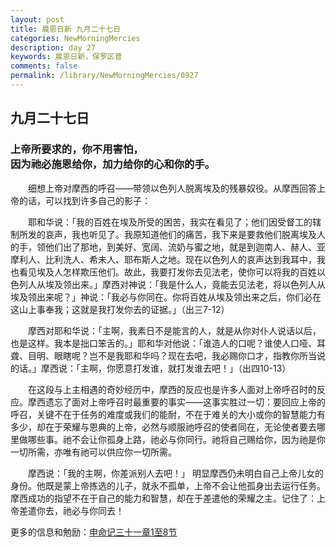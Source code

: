 ```yaml
---
layout: post
title: 晨恩日新 九月二十七日
categories: NewMorningMercies
description: day 27
keywords: 晨恩日新，保罗区普
comments: false
permalink: /library/NewMorningMercies/0927
---
```


## 九月二十七日

### 上帝所要求的，你不用害怕， <br> 因为祂必施恩给你，加力给你的心和你的手。

&emsp;&emsp;细想上帝对摩西的呼召——带领以色列人脱离埃及的残暴奴役。从摩西回答上帝的话，可以找到许多自己的影子：

&emsp;&emsp;耶和华说：「我的百姓在埃及所受的困苦，我实在看见了；他们因受督工的辖制所发的哀声，我也听见了。我原知道他们的痛苦，我下来是要救他们脱离埃及人的手，领他们出了那地，到美好、宽阔、流奶与蜜之地，就是到迦南人、赫人、亚摩利人、比利洗人、希未人、耶布斯人之地。现在以色列人的哀声达到我耳中，我也看见埃及人怎样欺压他们。故此，我要打发你去见法老，使你可以将我的百姓以色列人从埃及领出来。」摩西对神说：「我是什么人，竟能去见法老，将以色列人从埃及领出来呢？」神说：「我必与你同在。你将百姓从埃及领出来之后，你们必在这山上事奉我；这就是我打发你去的证据。」（出三7-12）

&emsp;&emsp;摩西对耶和华说：「主啊，我素日不是能言的人，就是从你对仆人说话以后，也是这样。我本是拙口笨舌的。」耶和华对他说：「谁造人的口呢？谁使人口哑、耳聋、目明、眼瞎呢？岂不是我耶和华吗？现在去吧，我必赐你口才，指教你所当说的话。」摩西说：「主啊，你愿意打发谁，就打发谁去吧！」（出四10-13）

&emsp;&emsp;在这段与上主相遇的奇妙经历中，摩西的反应也是许多人面对上帝呼召时的反应。摩西遗忘了面对上帝呼召时最重要的事实——这事实胜过一切：要回应上帝的呼召，关键不在于任务的难度或我们的能耐，不在于难关的大小或你的智慧能力有多少，却在于荣耀与恩典的上帝，必然与顺服祂呼召的使者同在，无论使者要去哪里做哪些事。祂不会让你孤身上路，祂必与你同行。祂将自己赐给你，因为祂是你一切所需，亦唯有祂可以供应你一切所需。

&emsp;&emsp;摩西说：「我的主啊，你差派别人去吧！」  明显摩西仍未明白自己上帝儿女的身份。他既是蒙上帝拣选的儿子，就永不孤单，上帝不会让他孤身出去运行任务。摩西成功的指望不在于自己的能力和智慧，却在于差遣他的荣耀之主。记住了：上帝差遣你去，祂必与你同去！

更多的信息和勉励：[申命记三十一章1至8节]()
